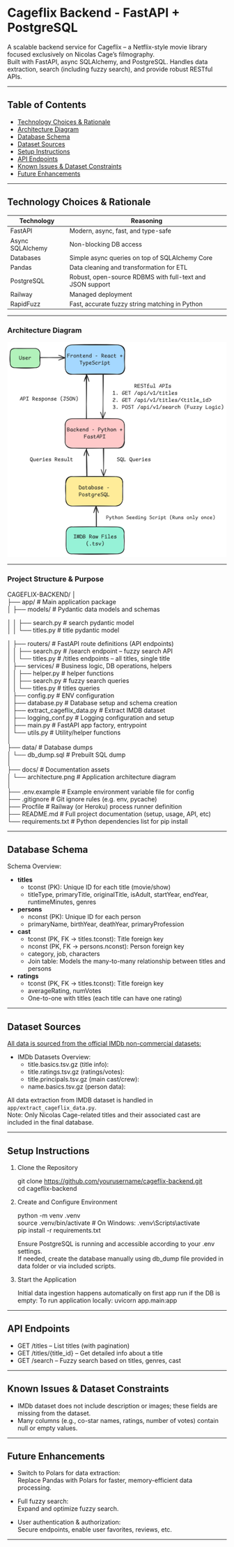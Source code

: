 # Cageflix Backend - FastAPI + PostgreSQL

A scalable backend service for Cageflix – a Netflix-style movie library focused exclusively on Nicolas Cage’s filmography.  
Built with FastAPI, async SQLAlchemy, and PostgreSQL. Handles data extraction, search (including fuzzy search), and provide robust RESTful APIs.

---

## Table of Contents

- [Technology Choices & Rationale](#technology-choices--rationale)
- [Architecture Diagram](#architecture-diagram)
- [Database Schema](#database-schema)
- [Dataset Sources](#dataset-sources)
- [Setup Instructions](#setup-instructions)
- [API Endpoints](#api-endpoints)
- [Known Issues & Dataset Constraints](#known-issues--dataset-constraints)
- [Future Enhancements](#future-enhancements)

---

## Technology Choices & Rationale

| Technology           | Reasoning                                                               |
|----------------------|-------------------------------------------------------------------------|
| FastAPI              | Modern, async, fast, and type-safe                                      |
| Async SQLAlchemy     | Non-blocking DB access                                                  |
| Databases            | Simple async queries on top of SQLAlchemy Core                          |
| Pandas               | Data cleaning and transformation for ETL                                |
| PostgreSQL           | Robust, open-source RDBMS with full-text and JSON support               |
| Railway              | Managed deployment                                                      |
| RapidFuzz            | Fast, accurate fuzzy string matching in Python                          |

---

### Architecture Diagram

![Backend Architecture Diagram](./docs/architecture.png)  

---

### Project Structure & Purpose

CAGEFLIX-BACKEND/
│  
├── app/                                # Main application package  
│   ├── models/                         # Pydantic data models and schemas

│   │   ├── search.py                   # search pydantic model  
│   │   └── titles.py                   # title pydantic model

│   ├── routers/                        # FastAPI route definitions (API endpoints)  
│   │   ├── search.py                   # /search endpoint – fuzzy search API  
│   │   └── titles.py                   # /titles endpoints – all titles, single title  
│   ├── services/                       # Business logic, DB operations, helpers  
│   │   ├── helper.py                   # helper functions  
│   │   ├── search.py                   # fuzzy search queries  
│   │   └── titles.py                   # titles queries  
│   ├── config.py                       # ENV configuration  
│   ├── database.py                     # Database setup and schema creation  
│   ├── extract_cageflix_data.py        # Extract IMDB dataset  
│   ├── logging_conf.py                 # Logging configuration and setup  
│   ├── main.py                         # FastAPI app factory, entrypoint  
│   └── utils.py                        # Utility/helper functions  
│  
├── data/                               # Database dumps  
│   └── db_dump.sql                     # Prebuilt SQL dump  
│  
├── docs/                               # Documentation assets  
│   └── architecture.png                # Application architecture diagram  
│  
├── .env.example                        # Example environment variable file for config  
├── .gitignore                          # Git ignore rules (e.g. env, pycache)  
├── Procfile                            # Railway (or Heroku) process runner definition  
├── README.md                           # Full project documentation (setup, usage, API, etc)  
└── requirements.txt                    # Python dependencies list for pip install  

---

## Database Schema

Schema Overview:

- **titles**
    - tconst (PK): Unique ID for each title (movie/show)
    - titleType, primaryTitle, originalTitle, isAdult, startYear, endYear, runtimeMinutes, genres
- **persons**
    - nconst (PK): Unique ID for each person
    - primaryName, birthYear, deathYear, primaryProfession
- **cast**
    - tconst (PK, FK → titles.tconst): Title foreign key  
    - nconst (PK, FK → persons.nconst): Person foreign key  
    - category, job, characters  
    - Join table: Models the many-to-many relationship between titles and persons
- **ratings**
    - tconst (PK, FK → titles.tconst): Title foreign key  
    - averageRating, numVotes  
    - One-to-one with titles (each title can have one rating)

---

## Dataset Sources

[All data is sourced from the official IMDb non-commercial datasets:](https://developer.imdb.com/non-commercial-datasets/)

- IMDb Datasets Overview:
    - title.basics.tsv.gz (title info):
    - title.ratings.tsv.gz (ratings/votes):
    - title.principals.tsv.gz (main cast/crew): 
    - name.basics.tsv.gz (person data):

All data extraction from IMDB dataset is handled in `app/extract_cageflix_data.py`.  
Note: Only Nicolas Cage-related titles and their associated cast are included in the final database.

---

## Setup Instructions

1. Clone the Repository

    git clone https://github.com/yourusername/cageflix-backend.git  
    cd cageflix-backend

2. Create and Configure Environment

    python -m venv .venv  
    source .venv/bin/activate           # On Windows: .venv\Scripts\activate  
    pip install -r requirements.txt

    Ensure PostgreSQL is running and accessible according to your .env settings.  
    If needed, create the database manually using db_dump file provided in data folder or via included scripts.

3. Start the Application

    Initial data ingestion happens automatically on first app run if the DB is empty:
    To run application locally: uvicorn app.main:app

---

## API Endpoints

- GET /titles – List titles (with pagination)
- GET /titles/{title_id} – Get detailed info about a title
- GET /search – Fuzzy search based on titles, genres, cast

---

## Known Issues & Dataset Constraints

- IMDb dataset does not include description or images; these fields are missing from the dataset.
- Many columns (e.g., co-star names, ratings, number of votes) contain null or empty values.

---

## Future Enhancements

- Switch to Polars for data extraction:  
  Replace Pandas with Polars for faster, memory-efficient data processing.

- Full fuzzy search:  
  Expand and optimize fuzzy search.

- User authentication & authorization:  
  Secure endpoints, enable user favorites, reviews, etc.

---
